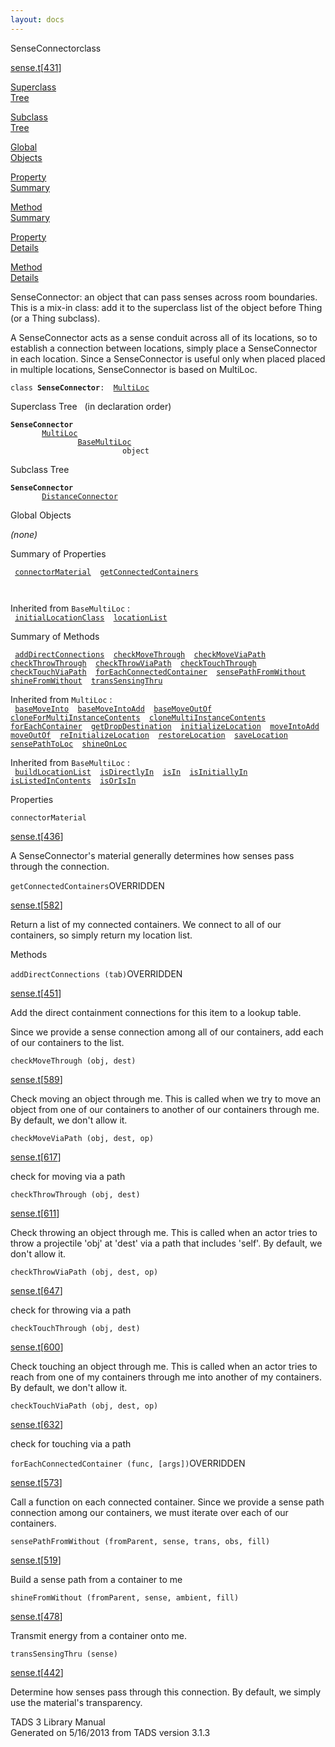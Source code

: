 ```yaml
---
layout: docs
---
```

<span class="title">SenseConnector</span><span class="type">class</span>

[sense.t](../file/sense.t.html)\[[431](../source/sense.t.html#431)\]

[Superclass  
Tree](#_SuperClassTree_)

[Subclass  
Tree](#_SubClassTree_)

[Global  
Objects](#_ObjectSummary_)

[Property  
Summary](#_PropSummary_)

[Method  
Summary](#_MethodSummary_)

[Property  
Details](#_Properties_)

[Method  
Details](#_Methods_)

<div class="fdesc">

SenseConnector: an object that can pass senses across room boundaries.
This is a mix-in class: add it to the superclass list of the object
before Thing (or a Thing subclass).

A SenseConnector acts as a sense conduit across all of its locations, so
to establish a connection between locations, simply place a
SenseConnector in each location. Since a SenseConnector is useful only
when placed placed in multiple locations, SenseConnector is based on
MultiLoc.

`class `**`SenseConnector`**` :   `[`MultiLoc`](../object/MultiLoc.html)

</div>

<span id="_SuperClassTree_"></span>

<div class="mjhd">

<span class="hdln">Superclass Tree</span>   (in declaration order)

</div>

**`SenseConnector`**  
`         `[`MultiLoc`](../object/MultiLoc.html)  
`                 `[`BaseMultiLoc`](../object/BaseMultiLoc.html)  
`                         object`  
<span id="_SubClassTree_"></span>

<div class="mjhd">

<span class="hdln">Subclass Tree</span>  

</div>

**`SenseConnector`**  
`         `[`DistanceConnector`](../object/DistanceConnector.html)  
<span id="_ObjectSummary_"></span>

<div class="mjhd">

<span class="hdln">Global Objects</span>  

</div>

*(none)* <span id="_PropSummary_"></span>

<div class="mjhd">

<span class="hdln">Summary of Properties</span>  

</div>

` `[`connectorMaterial`](#connectorMaterial)`  `[`getConnectedContainers`](#getConnectedContainers)`  `

` `

Inherited from `BaseMultiLoc` :  
` `[`initialLocationClass`](../object/BaseMultiLoc.html#initialLocationClass)`  `[`locationList`](../object/BaseMultiLoc.html#locationList)`  `

<span id="_MethodSummary_"></span>

<div class="mjhd">

<span class="hdln">Summary of Methods</span>  

</div>

` `[`addDirectConnections`](#addDirectConnections)`  `[`checkMoveThrough`](#checkMoveThrough)`  `[`checkMoveViaPath`](#checkMoveViaPath)`  `[`checkThrowThrough`](#checkThrowThrough)`  `[`checkThrowViaPath`](#checkThrowViaPath)`  `[`checkTouchThrough`](#checkTouchThrough)`  `[`checkTouchViaPath`](#checkTouchViaPath)`  `[`forEachConnectedContainer`](#forEachConnectedContainer)`  `[`sensePathFromWithout`](#sensePathFromWithout)`  `[`shineFromWithout`](#shineFromWithout)`  `[`transSensingThru`](#transSensingThru)`  `

Inherited from `MultiLoc` :  
` `[`baseMoveInto`](../object/MultiLoc.html#baseMoveInto)`  `[`baseMoveIntoAdd`](../object/MultiLoc.html#baseMoveIntoAdd)`  `[`baseMoveOutOf`](../object/MultiLoc.html#baseMoveOutOf)`  `[`cloneForMultiInstanceContents`](../object/MultiLoc.html#cloneForMultiInstanceContents)`  `[`cloneMultiInstanceContents`](../object/MultiLoc.html#cloneMultiInstanceContents)`  `[`forEachContainer`](../object/MultiLoc.html#forEachContainer)`  `[`getDropDestination`](../object/MultiLoc.html#getDropDestination)`  `[`initializeLocation`](../object/MultiLoc.html#initializeLocation)`  `[`moveIntoAdd`](../object/MultiLoc.html#moveIntoAdd)`  `[`moveOutOf`](../object/MultiLoc.html#moveOutOf)`  `[`reInitializeLocation`](../object/MultiLoc.html#reInitializeLocation)`  `[`restoreLocation`](../object/MultiLoc.html#restoreLocation)`  `[`saveLocation`](../object/MultiLoc.html#saveLocation)`  `[`sensePathToLoc`](../object/MultiLoc.html#sensePathToLoc)`  `[`shineOnLoc`](../object/MultiLoc.html#shineOnLoc)`  `

Inherited from `BaseMultiLoc` :  
` `[`buildLocationList`](../object/BaseMultiLoc.html#buildLocationList)`  `[`isDirectlyIn`](../object/BaseMultiLoc.html#isDirectlyIn)`  `[`isIn`](../object/BaseMultiLoc.html#isIn)`  `[`isInitiallyIn`](../object/BaseMultiLoc.html#isInitiallyIn)`  `[`isListedInContents`](../object/BaseMultiLoc.html#isListedInContents)`  `[`isOrIsIn`](../object/BaseMultiLoc.html#isOrIsIn)`  `

<span id="_Properties_"></span>

<div class="mjhd">

<span class="hdln">Properties</span>  

</div>

<span id="connectorMaterial"></span>

`connectorMaterial`

[sense.t](../file/sense.t.html)\[[436](../source/sense.t.html#436)\]

<div class="desc">

A SenseConnector's material generally determines how senses pass through
the connection.

</div>

<span id="getConnectedContainers"></span>

`getConnectedContainers`<span class="rem">OVERRIDDEN</span>

[sense.t](../file/sense.t.html)\[[582](../source/sense.t.html#582)\]

<div class="desc">

Return a list of my connected containers. We connect to all of our
containers, so simply return my location list.

</div>

<span id="_Methods_"></span>

<div class="mjhd">

<span class="hdln">Methods</span>  

</div>

<span id="addDirectConnections"></span>

`addDirectConnections (tab)`<span class="rem">OVERRIDDEN</span>

[sense.t](../file/sense.t.html)\[[451](../source/sense.t.html#451)\]

<div class="desc">

Add the direct containment connections for this item to a lookup table.

Since we provide a sense connection among all of our containers, add
each of our containers to the list.

</div>

<span id="checkMoveThrough"></span>

`checkMoveThrough (obj, dest)`

[sense.t](../file/sense.t.html)\[[589](../source/sense.t.html#589)\]

<div class="desc">

Check moving an object through me. This is called when we try to move an
object from one of our containers to another of our containers through
me. By default, we don't allow it.

</div>

<span id="checkMoveViaPath"></span>

`checkMoveViaPath (obj, dest, op)`

[sense.t](../file/sense.t.html)\[[617](../source/sense.t.html#617)\]

<div class="desc">

check for moving via a path

</div>

<span id="checkThrowThrough"></span>

`checkThrowThrough (obj, dest)`

[sense.t](../file/sense.t.html)\[[611](../source/sense.t.html#611)\]

<div class="desc">

Check throwing an object through me. This is called when an actor tries
to throw a projectile 'obj' at 'dest' via a path that includes 'self'.
By default, we don't allow it.

</div>

<span id="checkThrowViaPath"></span>

`checkThrowViaPath (obj, dest, op)`

[sense.t](../file/sense.t.html)\[[647](../source/sense.t.html#647)\]

<div class="desc">

check for throwing via a path

</div>

<span id="checkTouchThrough"></span>

`checkTouchThrough (obj, dest)`

[sense.t](../file/sense.t.html)\[[600](../source/sense.t.html#600)\]

<div class="desc">

Check touching an object through me. This is called when an actor tries
to reach from one of my containers through me into another of my
containers. By default, we don't allow it.

</div>

<span id="checkTouchViaPath"></span>

`checkTouchViaPath (obj, dest, op)`

[sense.t](../file/sense.t.html)\[[632](../source/sense.t.html#632)\]

<div class="desc">

check for touching via a path

</div>

<span id="forEachConnectedContainer"></span>

`forEachConnectedContainer (func, [args])`<span class="rem">OVERRIDDEN</span>

[sense.t](../file/sense.t.html)\[[573](../source/sense.t.html#573)\]

<div class="desc">

Call a function on each connected container. Since we provide a sense
path connection among our containers, we must iterate over each of our
containers.

</div>

<span id="sensePathFromWithout"></span>

`sensePathFromWithout (fromParent, sense, trans, obs, fill)`

[sense.t](../file/sense.t.html)\[[519](../source/sense.t.html#519)\]

<div class="desc">

Build a sense path from a container to me

</div>

<span id="shineFromWithout"></span>

`shineFromWithout (fromParent, sense, ambient, fill)`

[sense.t](../file/sense.t.html)\[[478](../source/sense.t.html#478)\]

<div class="desc">

Transmit energy from a container onto me.

</div>

<span id="transSensingThru"></span>

`transSensingThru (sense)`

[sense.t](../file/sense.t.html)\[[442](../source/sense.t.html#442)\]

<div class="desc">

Determine how senses pass through this connection. By default, we simply
use the material's transparency.

</div>

<div class="ftr">

TADS 3 Library Manual  
Generated on 5/16/2013 from TADS version 3.1.3

</div>
